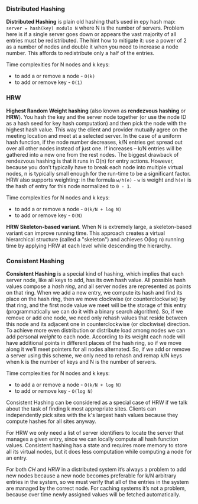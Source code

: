 ### Distributed Hashing

**Distributed Hashing** is plain old hashing that’s used in еру hash map: `server = hash(key) modulo N` where N is the number of servers. Problem here is if a single server goes down or appears the vast majority of all entries must be redistributed. The hint how to mitigate it: use a power of 2 as a number of nodes and double it when you need to increase a node number. This affords to redistribute only a half of the entries.

Time complexities for N nodes and k keys:
- to add a or remove a node - `O(k)`
- to add or remove key - `O(1)`

### HRW

**Highest Random Weight hashing** (also known as **rendezvous hashing** or **HRW**). You hash the key and the server node together (or use the node ID as a hash seed for key hash computation) and then pick the node with the highest hash value. This way the client and provider mutually agree on the meeting location and meet at a selected server. In the case of a uniform hash function, if the node number decreases, k/N entries get spread out over all other nodes instead of just one. If increases – k/N entries will be gathered into a new one from the rest nodes. The biggest drawback of rendezvous hashing is that it runs in O(n) for entry actions. However, because you don’t typically have to break each node into multiple virtual nodes, n is typically small enough for the run-time to be a significant factor. HRW also supports weighting: in the formula `w/h(e)` - `w` is weight and `h(e)` is the hash of entry for this node normalized to `0 - 1`.

Time complexities for N nodes and k keys:
- to add a or remove a node - `O(k/N + log N)`
- to add or remove key - `O(N)`

**HRW Skeleton-based variant**. When N is extremely large, a skeleton-based variant can improve running time. This approach creates a virtual hierarchical structure (called a "skeleton") and achieves O(log n) running time by applying HRW at each level while descending the hierarchy.

### Consistent Hashing

**Consistent Hashing** is a special kind of hashing, which implies that each server node, like all keys to add, has its own hash value. All possible hash values compose a *hash ring*, and all server nodes are represented as points on that ring. When we add a new entry, we compute its hash and find its place on the hash ring, then we move clockwise (or counterclockwise) by that ring, and the first node value we meet will be the storage of this entry (programmatically we can do it with a binary search algorithm). So, if we remove or add one node, we need only rehash values that reside between this node and its adjacent one in counterclockwise (or clockwise) direction. To achieve more even distribution or distribute load among nodes we can add personal *weight* to each node. According to its weight each node will have additional points in different places of the hash ring, so if we move along it we’ll meet pointers for all nodes alternated. So, if we add or remove a server using this scheme, we only need to rehash and remap k/N keys when k is the number of keys and N is the number of servers.

Time complexities for N nodes and k keys:
- to add a or remove a node - `O(k/N + log N)`
- to add or remove key - `O(log N)`

Consistent Hashing can be considered as a special case of HRW if we talk about the task of finding k most appropriate sites. Clients can independently pick sites with the k's largest hash values because they compute hashes for all sites anyway.

For HRW we only need a list of server identifiers to locate the server that manages a given entry, since we can locally compute all hash function values. Consistent hashing has a state and requires more memory to store all its virtual nodes, but it does less computation while computing a node for an entry.

For both *CH* and *HRW* in a distributed system it’s always a problem to add new nodes because a new node becomes preferable for k/N arbitrary entries in the system, so we must verify that all of the entries in the system are managed by the correct node. For caching systems it’s not a problem, because over time newly assigned values will be fetched automatically.
